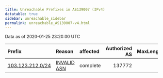 ```yaml
---
title: Unreachable Prefixes in AS139007 (IPv4)
datatable: true
sidebar: unreachable_sidebar
permalink: unreachable_AS139007-v4.html
---
```


Data as of 2020-01-25 23:20:00 UTC


<div class="datatable-begin"></div>

| Prefix                                                     | Reason                                                                                                   | affected   |   Authorized AS |   MaxLength | Anchor                                       |   unreachable /24s |
|:-----------------------------------------------------------|:---------------------------------------------------------------------------------------------------------|:-----------|----------------:|------------:|:---------------------------------------------|-------------------:|
| [103.123.212.0/24](https://stat.ripe.net/103.123.212.0/24) | [INVALID ASN](https://rpki-validator.ripe.net/announcement-preview?asn=AS139007&prefix=103.123.212.0/24) | complete   |          137772 |           0 | [APNIC](unreachable_APNIC_RPKI_Root-v4.html) |                  1 |

<div class="datatable-end"></div>